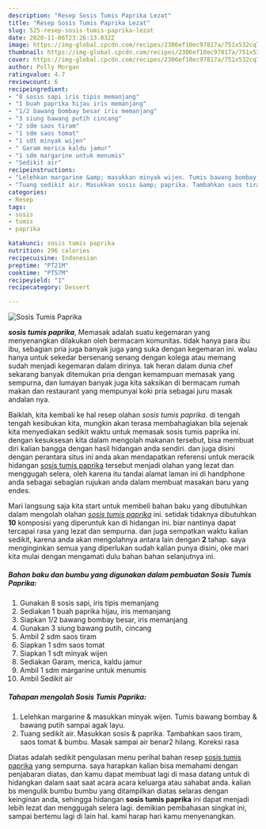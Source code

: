 ```yaml
---
description: "Resep Sosis Tumis Paprika Lezat"
title: "Resep Sosis Tumis Paprika Lezat"
slug: 525-resep-sosis-tumis-paprika-lezat
date: 2020-11-06T23:26:13.032Z
image: https://img-global.cpcdn.com/recipes/2306ef10ec97817a/751x532cq70/sosis-tumis-paprika-foto-resep-utama.jpg
thumbnail: https://img-global.cpcdn.com/recipes/2306ef10ec97817a/751x532cq70/sosis-tumis-paprika-foto-resep-utama.jpg
cover: https://img-global.cpcdn.com/recipes/2306ef10ec97817a/751x532cq70/sosis-tumis-paprika-foto-resep-utama.jpg
author: Polly Morgan
ratingvalue: 4.7
reviewcount: 6
recipeingredient:
- "8 sosis sapi iris tipis memanjang"
- "1 buah paprika hijau iris memanjang"
- "1/2 bawang bombay besar iris memanjang"
- "3 siung bawang putih cincang"
- "2 sdm saos tiram"
- "1 sdm saos tomat"
- "1 sdt minyak wijen"
- " Garam merica kaldu jamur"
- "1 sdm margarine untuk menumis"
- "Sedikit air"
recipeinstructions:
- "Lelehkan margarine &amp; masukkan minyak wijen. Tumis bawang bombay &amp; bawang putih sampai agak layu."
- "Tuang sedikit air. Masukkan sosis &amp; paprika. Tambahkan saos tiram, saos tomat &amp; bumbu. Masak sampai air benar2 hilang. Koreksi rasa"
categories:
- Resep
tags:
- sosis
- tumis
- paprika

katakunci: sosis tumis paprika 
nutrition: 296 calories
recipecuisine: Indonesian
preptime: "PT21M"
cooktime: "PT57M"
recipeyield: "1"
recipecategory: Dessert

---
```



![Sosis Tumis Paprika](https://img-global.cpcdn.com/recipes/2306ef10ec97817a/751x532cq70/sosis-tumis-paprika-foto-resep-utama.jpg)

<b><i>sosis tumis paprika</i></b>, Memasak adalah suatu kegemaran yang menyenangkan dilakukan oleh bermacam komunitas. tidak hanya para ibu ibu, sebagian pria juga banyak juga yang suka dengan kegemaran ini. walau hanya untuk sekedar bersenang senang dengan kolega atau memang sudah menjadi kegemaran dalam dirinya. tak heran dalam dunia chef sekarang banyak ditemukan pria dengan kemampuan memasak yang sempurna, dan lumayan banyak juga kita saksikan di bermacam rumah makan dan restaurant yang mempunyai koki pria sebagai juru masak andalan nya.

Baiklah, kita kembali ke hal resep olahan <i>sosis tumis paprika</i>. di tengah tengah kesibukan kita, mungkin akan terasa membahagiakan bila sejenak kita menyediakan sedikit waktu untuk memasak sosis tumis paprika ini. dengan kesuksesan kita dalam mengolah makanan tersebut, bisa membuat diri kalian bangga dengan hasil hidangan anda sendiri. dan juga disini dengan perantara situs ini anda akan mendapatkan referensi untuk meracik hidangan <u>sosis tumis paprika</u> tersebut menjadi olahan yang lezat dan menggugah selera, oleh karena itu tandai alamat laman ini di handphone anda sebagai sebagian rujukan anda dalam membuat masakan baru yang endes.




Mari langsung saja kita start untuk membeli bahan baku yang dibutuhkan dalam mengolah olahan <u><i>sosis tumis paprika</i></u> ini. setidak tidaknya dibutuhkan <b>10</b> komposisi yang diperuntuk kan di hidangan ini. biar nantinya dapat tercapai rasa yang lezat dan sempurna. dan juga sempatkan waktu kalian sedikit, karena anda akan mengolahnya antara lain dengan <b>2</b> tahap. saya menginginkan semua yang diperlukan sudah kalian punya disini, oke mari kita mulai dengan mengamati dulu bahan bahan selanjutnya ini.

<!--inarticleads1-->

##### Bahan baku dan bumbu yang digunakan dalam pembuatan Sosis Tumis Paprika:

1. Gunakan 8 sosis sapi, iris tipis memanjang
1. Sediakan 1 buah paprika hijau, iris memanjang
1. Siapkan 1/2 bawang bombay besar, iris memanjang
1. Gunakan 3 siung bawang putih, cincang
1. Ambil 2 sdm saos tiram
1. Siapkan 1 sdm saos tomat
1. Siapkan 1 sdt minyak wijen
1. Sediakan  Garam, merica, kaldu jamur
1. Ambil 1 sdm margarine untuk menumis
1. Ambil Sedikit air




<!--inarticleads2-->

##### Tahapan mengolah Sosis Tumis Paprika:

1. Lelehkan margarine &amp; masukkan minyak wijen. Tumis bawang bombay &amp; bawang putih sampai agak layu.
1. Tuang sedikit air. Masukkan sosis &amp; paprika. Tambahkan saos tiram, saos tomat &amp; bumbu. Masak sampai air benar2 hilang. Koreksi rasa




Diatas adalah sedikit pengulasan menu perihal bahan resep <u>sosis tumis paprika</u> yang sempurna. saya harapkan kalian bisa memahami dengan penjabaran diatas, dan kamu dapat membuat lagi di masa datang untuk di hidangkan dalam saat saat acara acara keluarga atau sahabat anda. kalian bs mengulik bumbu bumbu yang ditampilkan diatas selaras dengan keinginan anda, sehingga hidangan <b>sosis tumis paprika</b> ini dapat menjadi lebih lezat dan menggugah selera lagi. demikian pembahasan singkat ini, sampai bertemu lagi di lain hal. kami harap hari kamu menyenangkan.
